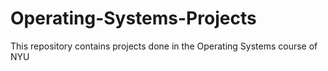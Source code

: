 # Operating-Systems-Projects
This repository contains projects done in the Operating Systems course of NYU
